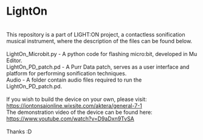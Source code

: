 # LightOn
<br/> This repository is a part of LIGHT:ON project, a contactless sonification musical instrument, where the description of the files can be found below.
<br/>
<br/> LightOn_Microbit.py - A python code for flashing micro:bit, developed in Mu Editor.
<br/> LightOn_PD_patch.pd - A Purr Data patch, serves as a user interface and platform for performing sonification techniques.
<br/> Audio - A folder contain audio files required to run the LightOn_PD_patch.pd.
<br/>
<br/> If you wish to build the device on your own, please visit: https://iontonsaionline.wixsite.com/aktera/general-7-1
<br/> The demonstration video of the device can be found here: https://www.youtube.com/watch?v=D9aDxn9TvSA
<br/>
<br/> Thanks :D
